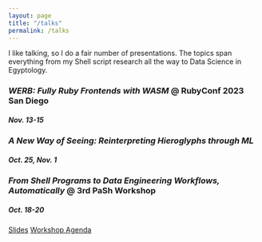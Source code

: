 ```yaml
---
layout: page
title: "/talks"
permalink: /talks
---
```

I like talking, so I do a fair number of presentations. The topics span everything from my Shell script research all the way to Data Science in Egyptology.

### *WERB: Fully Ruby Frontends with WASM* @ RubyConf 2023 San Diego
##### Nov. 13-15

### *A New Way of Seeing: Reinterpreting Hieroglyphs through ML*
##### Oct. 25, Nov. 1

### *From Shell Programs to Data Engineering Workflows, Automatically* @ 3rd PaSh Workshop
##### Oct. 18-20
[Slides](https://docs.google.com/presentation/d/1_4jDhNhDSyFD_hztR4moNptqCiAa-p3z/edit?usp=sharing&ouid=117053670477944769597&rtpof=true&sd=true)
[Workshop Agenda](https://docs.google.com/document/d/1sAwonBVJr4tCBQdaoXGRAr5R4pi-Jw7Oumf_VQg-nQs/edit?usp=sharing)
